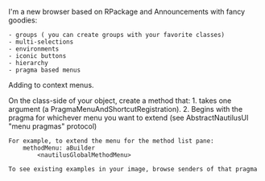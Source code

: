 I'm a new browser based on RPackage and Announcements with fancy goodies:	- groups ( you can create groups with your favorite classes)	- multi-selections	- environments	- iconic buttons	- hierarchy	- pragma based menus	Adding to context menus.On the class-side of your object, create a method that:	1. takes one argument (a PragmaMenuAndShortcutRegistration).	2. Begins with the pragma for whichever menu you want to extend (see AbstractNautilusUI "menu pragmas" protocol)		For example, to extend the menu for the method list pane:		methodMenu: aBuilder			<nautilusGlobalMethodMenu>				To see existing examples in your image, browse senders of that pragma
